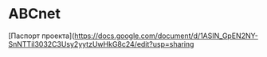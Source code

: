 # ABCnet
[Паспорт проекта](https://docs.google.com/document/d/1ASIN_GpEN2NY-SnNTTil3032C3Usy2yytzUwHkG8c24/edit?usp=sharing
